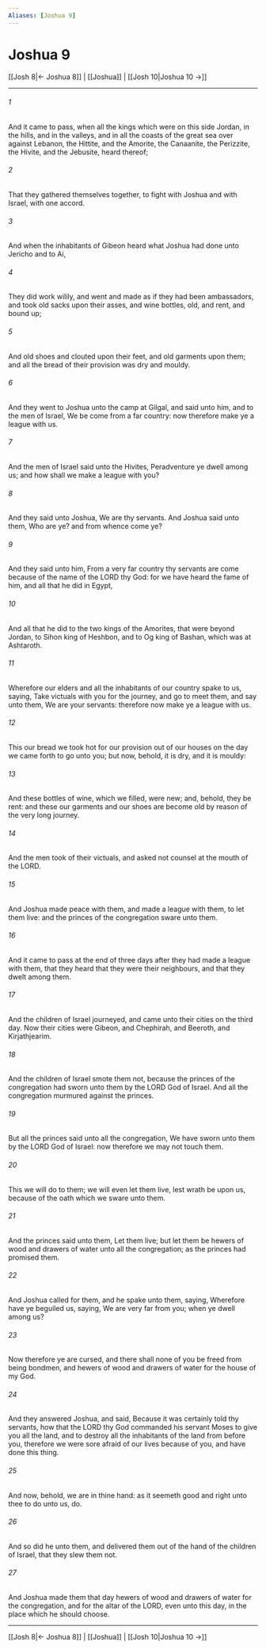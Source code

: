 ```yaml
---
Aliases: [Joshua 9]
---
```

# Joshua 9

[[Josh 8|← Joshua 8]] | [[Joshua]] | [[Josh 10|Joshua 10 →]]
***



###### 1 
And it came to pass, when all the kings which were on this side Jordan, in the hills, and in the valleys, and in all the coasts of the great sea over against Lebanon, the Hittite, and the Amorite, the Canaanite, the Perizzite, the Hivite, and the Jebusite, heard thereof; 

###### 2 
That they gathered themselves together, to fight with Joshua and with Israel, with one accord. 

###### 3 
And when the inhabitants of Gibeon heard what Joshua had done unto Jericho and to Ai, 

###### 4 
They did work wilily, and went and made as if they had been ambassadors, and took old sacks upon their asses, and wine bottles, old, and rent, and bound up; 

###### 5 
And old shoes and clouted upon their feet, and old garments upon them; and all the bread of their provision was dry and mouldy. 

###### 6 
And they went to Joshua unto the camp at Gilgal, and said unto him, and to the men of Israel, We be come from a far country: now therefore make ye a league with us. 

###### 7 
And the men of Israel said unto the Hivites, Peradventure ye dwell among us; and how shall we make a league with you? 

###### 8 
And they said unto Joshua, We are thy servants. And Joshua said unto them, Who are ye? and from whence come ye? 

###### 9 
And they said unto him, From a very far country thy servants are come because of the name of the LORD thy God: for we have heard the fame of him, and all that he did in Egypt, 

###### 10 
And all that he did to the two kings of the Amorites, that were beyond Jordan, to Sihon king of Heshbon, and to Og king of Bashan, which was at Ashtaroth. 

###### 11 
Wherefore our elders and all the inhabitants of our country spake to us, saying, Take victuals with you for the journey, and go to meet them, and say unto them, We are your servants: therefore now make ye a league with us. 

###### 12 
This our bread we took hot for our provision out of our houses on the day we came forth to go unto you; but now, behold, it is dry, and it is mouldy: 

###### 13 
And these bottles of wine, which we filled, were new; and, behold, they be rent: and these our garments and our shoes are become old by reason of the very long journey. 

###### 14 
And the men took of their victuals, and asked not counsel at the mouth of the LORD. 

###### 15 
And Joshua made peace with them, and made a league with them, to let them live: and the princes of the congregation sware unto them. 

###### 16 
And it came to pass at the end of three days after they had made a league with them, that they heard that they were their neighbours, and that they dwelt among them. 

###### 17 
And the children of Israel journeyed, and came unto their cities on the third day. Now their cities were Gibeon, and Chephirah, and Beeroth, and Kirjathjearim. 

###### 18 
And the children of Israel smote them not, because the princes of the congregation had sworn unto them by the LORD God of Israel. And all the congregation murmured against the princes. 

###### 19 
But all the princes said unto all the congregation, We have sworn unto them by the LORD God of Israel: now therefore we may not touch them. 

###### 20 
This we will do to them; we will even let them live, lest wrath be upon us, because of the oath which we sware unto them. 

###### 21 
And the princes said unto them, Let them live; but let them be hewers of wood and drawers of water unto all the congregation; as the princes had promised them. 

###### 22 
And Joshua called for them, and he spake unto them, saying, Wherefore have ye beguiled us, saying, We are very far from you; when ye dwell among us? 

###### 23 
Now therefore ye are cursed, and there shall none of you be freed from being bondmen, and hewers of wood and drawers of water for the house of my God. 

###### 24 
And they answered Joshua, and said, Because it was certainly told thy servants, how that the LORD thy God commanded his servant Moses to give you all the land, and to destroy all the inhabitants of the land from before you, therefore we were sore afraid of our lives because of you, and have done this thing. 

###### 25 
And now, behold, we are in thine hand: as it seemeth good and right unto thee to do unto us, do. 

###### 26 
And so did he unto them, and delivered them out of the hand of the children of Israel, that they slew them not. 

###### 27 
And Joshua made them that day hewers of wood and drawers of water for the congregation, and for the altar of the LORD, even unto this day, in the place which he should choose.

***
[[Josh 8|← Joshua 8]] | [[Joshua]] | [[Josh 10|Joshua 10 →]]

